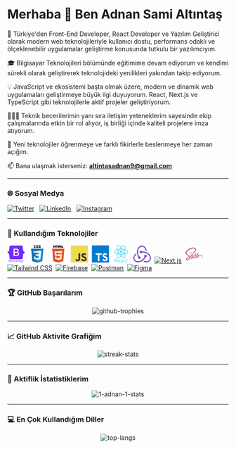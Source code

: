 # Merhaba 👋 Ben Adnan Sami Altıntaş

📍 Türkiye'den Front-End Developer, React Developer ve Yazılım Geliştirici olarak modern web teknolojileriyle kullanıcı dostu, performans odaklı ve ölçeklenebilir uygulamalar geliştirme konusunda tutkulu bir yazılımcıyım.

🎓 Bilgisayar Teknolojileri bölümünde eğitimime devam ediyorum ve kendimi sürekli olarak geliştirerek teknolojideki yenilikleri yakından takip ediyorum.

💡 JavaScript ve ekosistemi başta olmak üzere, modern ve dinamik web uygulamaları geliştirmeye büyük ilgi duyuyorum. React, Next.js ve TypeScript gibi teknolojilerle aktif projeler geliştiriyorum.

👨🏻‍💻 Teknik becerilerimin yanı sıra iletişim yeteneklerim sayesinde ekip çalışmalarında etkin bir rol alıyor, iş birliği içinde kaliteli projelere imza atıyorum.

📘 Yeni teknolojiler öğrenmeye ve farklı fikirlerle beslenmeye her zaman açığım.

📫 Bana ulaşmak isterseniz: **altintasadnan9@gmail.com**

---

### 🌐 Sosyal Medya

<p align="left">
<a href="https://twitter.com/1adnansami1" target="_blank"><img src="https://raw.githubusercontent.com/rahuldkjain/github-profile-readme-generator/master/src/images/icons/Social/twitter.svg" alt="Twitter" width="40" height="40"/></a>&nbsp;&nbsp;
<a href="https://linkedin.com/in/adnansamialtıntaş" target="_blank"><img src="https://raw.githubusercontent.com/rahuldkjain/github-profile-readme-generator/master/src/images/icons/Social/linked-in-alt.svg" alt="LinkedIn" width="40" height="40"/></a>&nbsp;&nbsp;
<a href="https://instagram.com/adnan.altns" target="_blank"><img src="https://raw.githubusercontent.com/rahuldkjain/github-profile-readme-generator/master/src/images/icons/Social/instagram.svg" alt="Instagram" width="40" height="40"/></a>
</p>

---

### 🚀 Kullandığım Teknolojiler

<p align="left">
  <a href="https://getbootstrap.com" target="_blank"><img src="https://raw.githubusercontent.com/devicons/devicon/master/icons/bootstrap/bootstrap-plain-wordmark.svg" alt="Bootstrap" width="40" height="40"/></a>&nbsp;
  <a href="https://www.w3schools.com/css/" target="_blank"><img src="https://raw.githubusercontent.com/devicons/devicon/master/icons/css3/css3-original-wordmark.svg" alt="CSS3" width="40" height="40"/></a>&nbsp;
  <a href="https://www.w3.org/html/" target="_blank"><img src="https://raw.githubusercontent.com/devicons/devicon/master/icons/html5/html5-original-wordmark.svg" alt="HTML5" width="40" height="40"/></a>&nbsp;
  <a href="https://developer.mozilla.org/en-US/docs/Web/JavaScript" target="_blank"><img src="https://raw.githubusercontent.com/devicons/devicon/master/icons/javascript/javascript-original.svg" alt="JavaScript" width="40" height="40"/></a>&nbsp;
  <a href="https://www.typescriptlang.org/" target="_blank"><img src="https://raw.githubusercontent.com/devicons/devicon/master/icons/typescript/typescript-original.svg" alt="TypeScript" width="40" height="40"/></a>&nbsp;
  <a href="https://reactjs.org/" target="_blank"><img src="https://raw.githubusercontent.com/devicons/devicon/master/icons/react/react-original-wordmark.svg" alt="React" width="40" height="40"/></a>&nbsp;
  <a href="https://redux.js.org" target="_blank"><img src="https://raw.githubusercontent.com/devicons/devicon/master/icons/redux/redux-original.svg" alt="Redux" width="40" height="40"/></a>&nbsp;
  <a href="https://nextjs.org/" target="_blank"><img src="https://cdn.worldvectorlogo.com/logos/nextjs-2.svg" alt="Next.js" width="40" height="40"/></a>&nbsp;
  <a href="https://sass-lang.com" target="_blank"><img src="https://raw.githubusercontent.com/devicons/devicon/master/icons/sass/sass-original.svg" alt="Sass" width="40" height="40"/></a>&nbsp;
  <a href="https://tailwindcss.com/" target="_blank"><img src="https://www.vectorlogo.zone/logos/tailwindcss/tailwindcss-icon.svg" alt="Tailwind CSS" width="40" height="40"/></a>&nbsp;
  <a href="https://firebase.google.com/" target="_blank"><img src="https://www.vectorlogo.zone/logos/firebase/firebase-icon.svg" alt="Firebase" width="40" height="40"/></a>&nbsp;
  <a href="https://postman.com" target="_blank"><img src="https://www.vectorlogo.zone/logos/getpostman/getpostman-icon.svg" alt="Postman" width="40" height="40"/></a>&nbsp;
  <a href="https://www.figma.com/" target="_blank"><img src="https://www.vectorlogo.zone/logos/figma/figma-icon.svg" alt="Figma" width="40" height="40"/></a>
</p>

---

### 🏆 GitHub Başarılarım
<p align="center">
  <img src="https://github-profile-trophy.vercel.app/?username=1-adnan-1&theme=radical&no-bg=true&no-frame=true&margin-w=15" alt="github-trophies" />
</p>

---

### 📈 GitHub Aktivite Grafiğim
<p align="center">
  <img src="https://github-readme-streak-stats.herokuapp.com/?user=1-adnan-1&theme=radical" alt="streak-stats" />
</p>

---

### 🚀 Aktiflik İstatistiklerim
<p align="center">
  <img src="https://github-readme-stats.vercel.app/api?username=1-adnan-1&show_icons=true&theme=radical&locale=tr" alt="1-adnan-1-stats" />
</p>

---

### 💻 En Çok Kullandığım Diller
<p align="center">
  <img src="https://github-readme-stats.vercel.app/api/top-langs/?username=1-adnan-1&layout=compact&theme=radical&langs_count=10" alt="top-langs" />
</p>
